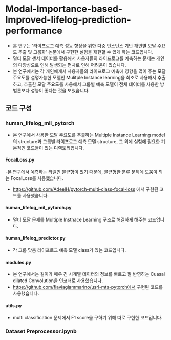 # Modal-Importance-based-Improved-lifelog-prediction-performance
- 본 연구는 '라이프로그 예측 성능 향상을 위한 다중 인스턴스 기반 개인별 모달 주요도 추출 및 그룹화' 논문에서 구현한 실험을 재현할 수 있게 하는 코드입니다.
- 멀티 모달 센서 데이터를 활용해서 사용자들의 라이프로그를 예측하는 문제는 개인의 다양성으로 인해 발생되는 편차로 인해 어려움이 있습니다.
- 본 연구에서는 각 개인에게서 사용자들의 라이프로그 예측에 영향을 많이 주는 모달 주요도를 설명가능한 모델인 Mulitple Instance learning을 최초로 사용해서 추출하고, 추출한 모달 주요도를 사용해서 그룹별 예측 모델이 전체 데이터를 사용한 방법론보다 성능이 좋다는 것을 보였습니다.

## 코드 구성
### human_lifelog_mil_pytorch
- 본 연구에서 사용한 모달 주요도를 추출하는 Multiple Instance Learning model의 structure과 그룹별 라이프로그 예측 모델 structure, 그 외에 실험에 필요한 기본적인 코드들이 있는 디렉토리입니다.
#### FocalLoss.py
 -본 연구에서 예측하는 라벨인 불균형이 있기 때문에, 불균형한 분류 문제에 도움이 되는 FocalLoss를 사용했습니다.  
 - https://github.com/AdeelH/pytorch-multi-class-focal-loss 에서 구현된 코드를 사용했습니다.  
#### human_lifelog_mil_pytorch.py
 - 멀티 모달 문제를 Multiple Instnace Learning 구조로 해결하게 해주는 코드입니다.  
#### human_lifelog_predictor.py
 - 각 그룹 맞춤 라이프로그 예측 모델 class가 있는 코드입니다.  
#### modules.py
 - 본 연구에서는 길이가 매우 긴 시계열 데이터의 정보를 빠르고 잘 반영하는 Cuasal dilated Convolution을 인코더로 사용했습니다.  
 - https://github.com/flaviagiammarino/usrl-mts-pytorch에서 구현된 코드를 사용했습니다.  
#### utils.py
 - multi classification 문제에서 F1 score을 구하기 위해 따로 구현한 코드입니다.  

### Dataset Preprocessor.ipynb
